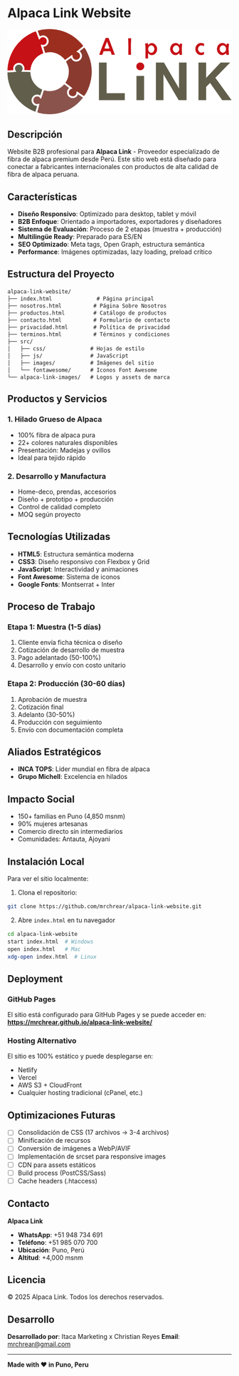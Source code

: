 # Alpaca Link Website

![Alpaca Link Logo](alpaca-link-images/alpaca-link-logo-no-background-png.png)

## Descripción

Website B2B profesional para **Alpaca Link** - Proveedor especializado de fibra de alpaca premium desde Perú. Este sitio web está diseñado para conectar a fabricantes internacionales con productos de alta calidad de fibra de alpaca peruana.

## Características

- **Diseño Responsivo**: Optimizado para desktop, tablet y móvil
- **B2B Enfoque**: Orientado a importadores, exportadores y diseñadores
- **Sistema de Evaluación**: Proceso de 2 etapas (muestra + producción)
- **Multilingüe Ready**: Preparado para ES/EN
- **SEO Optimizado**: Meta tags, Open Graph, estructura semántica
- **Performance**: Imágenes optimizadas, lazy loading, preload crítico

## Estructura del Proyecto

```
alpaca-link-website/
├── index.html              # Página principal
├── nosotros.html          # Página Sobre Nosotros
├── productos.html         # Catálogo de productos
├── contacto.html          # Formulario de contacto
├── privacidad.html        # Política de privacidad
├── terminos.html          # Términos y condiciones
├── src/
│   ├── css/              # Hojas de estilo
│   ├── js/               # JavaScript
│   ├── images/           # Imágenes del sitio
│   └── fontawesome/      # Iconos Font Awesome
└── alpaca-link-images/   # Logos y assets de marca
```

## Productos y Servicios

### 1. Hilado Grueso de Alpaca
- 100% fibra de alpaca pura
- 22+ colores naturales disponibles
- Presentación: Madejas y ovillos
- Ideal para tejido rápido

### 2. Desarrollo y Manufactura
- Home-deco, prendas, accesorios
- Diseño + prototipo + producción
- Control de calidad completo
- MOQ según proyecto

## Tecnologías Utilizadas

- **HTML5**: Estructura semántica moderna
- **CSS3**: Diseño responsivo con Flexbox y Grid
- **JavaScript**: Interactividad y animaciones
- **Font Awesome**: Sistema de iconos
- **Google Fonts**: Montserrat + Inter

## Proceso de Trabajo

### Etapa 1: Muestra (1-5 días)
1. Cliente envía ficha técnica o diseño
2. Cotización de desarrollo de muestra
3. Pago adelantado (50-100%)
4. Desarrollo y envío con costo unitario

### Etapa 2: Producción (30-60 días)
1. Aprobación de muestra
2. Cotización final
3. Adelanto (30-50%)
4. Producción con seguimiento
5. Envío con documentación completa

## Aliados Estratégicos

- **INCA TOPS**: Líder mundial en fibra de alpaca
- **Grupo Michell**: Excelencia en hilados

## Impacto Social

- 150+ familias en Puno (4,850 msnm)
- 90% mujeres artesanas
- Comercio directo sin intermediarios
- Comunidades: Antauta, Ajoyani

## Instalación Local

Para ver el sitio localmente:

1. Clona el repositorio:
```bash
git clone https://github.com/mrchrear/alpaca-link-website.git
```

2. Abre `index.html` en tu navegador
```bash
cd alpaca-link-website
start index.html  # Windows
open index.html   # Mac
xdg-open index.html  # Linux
```

## Deployment

### GitHub Pages
El sitio está configurado para GitHub Pages y se puede acceder en:
**https://mrchrear.github.io/alpaca-link-website/**

### Hosting Alternativo
El sitio es 100% estático y puede desplegarse en:
- Netlify
- Vercel
- AWS S3 + CloudFront
- Cualquier hosting tradicional (cPanel, etc.)

## Optimizaciones Futuras

- [ ] Consolidación de CSS (17 archivos → 3-4 archivos)
- [ ] Minificación de recursos
- [ ] Conversión de imágenes a WebP/AVIF
- [ ] Implementación de srcset para responsive images
- [ ] CDN para assets estáticos
- [ ] Build process (PostCSS/Sass)
- [ ] Cache headers (.htaccess)

## Contacto

**Alpaca Link**
- **WhatsApp**: +51 948 734 691
- **Teléfono**: +51 985 070 700
- **Ubicación**: Puno, Perú
- **Altitud**: +4,000 msnm

## Licencia

© 2025 Alpaca Link. Todos los derechos reservados.

## Desarrollo

**Desarrollado por**: Itaca Marketing x Christian Reyes
**Email**: mrchrear@gmail.com

---

**Made with ❤️ in Puno, Peru**
